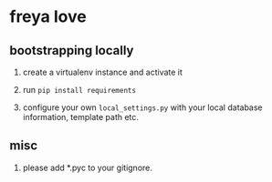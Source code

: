 # freya love

## bootstrapping locally

1. create a virtualenv instance and activate it

2. run `pip install requirements`

3. configure your own `local_settings.py` with your local database information, template path etc.

## misc

1. please add *.pyc to your gitignore.